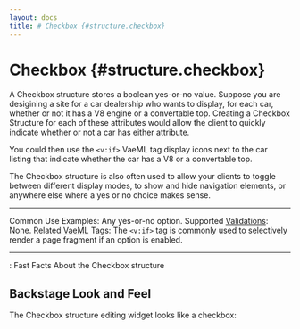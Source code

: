 ```yaml
---
layout: docs
title: # Checkbox {#structure.checkbox}
---
```


# Checkbox {#structure.checkbox}

A Checkbox structure stores a boolean yes-or-no value. Suppose you are
desigining a site for a car dealership who wants to display, for each
car, whether or not it has a V8 engine or a convertable top. Creating a
Checkbox Structure for each of these attributes would allow the client
to quickly indicate whether or not a car has either attribute.

You could then use the `<v:if>` VaeML tag display icons next to the car
listing that indicate whether the car has a V8 or a convertable top.

The Checkbox structure is also often used to allow your clients to
toggle between different display modes, to show and hide navigation
elements, or anywhere else where a yes or no choice makes sense.

  ---------------------------------------- --------------------------------------------------------------------------------------------------
  Common Use Examples:                     Any yes-or-no option.
  Supported [Validations](#validations):   None.
  Related [VaeML](#vaeml) Tags:            The `<v:if>` tag is commonly used to selectively render a page fragment if an option is enabled.
  ---------------------------------------- --------------------------------------------------------------------------------------------------

  : Fast Facts About the Checkbox structure

## Backstage Look and Feel

The Checkbox structure editing widget looks like a checkbox:
